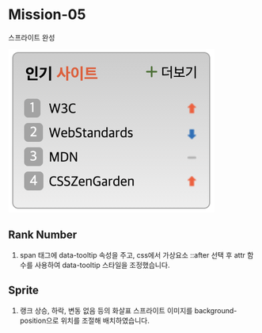 # Mission-05
스프라이트 완성

![image](../mission-01/images/mission-05_complete.png)

## Rank Number
1. span 태그에 data-tooltip 속성을 주고,
    css에서 가상요소 ::after 선택 후 attr 함수를 사용하여 data-tooltip 스타일을 조정했습니다.

## Sprite
1. 랭크 상승, 하락, 변동 없음 등의 화살표 스프라이트 이미지를
    background-position으로 위치를 조절해 배치하였습니다.